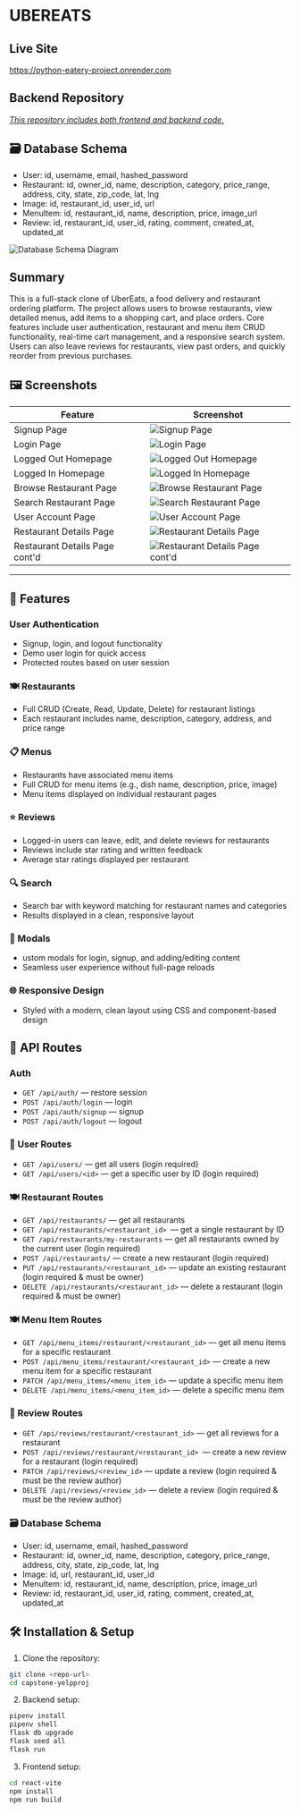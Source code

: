 # UBEREATS

## Live Site
https://python-eatery-project.onrender.com

## Backend Repository
[_This repository includes both frontend and backend code._](https://github.com/adubz510/python-eatery-project.git)

## 🗃 Database Schema

- User: id, username, email, hashed_password
- Restaurant: id, owner_id, name, description, category, price_range, address, city, state, zip_code, lat, lng
- Image: id, restaurant_id, user_id, url
- MenuItem: id, restaurant_id, name, description, price, image_url
- Review: id, restaurant_id, user_id, rating, comment, created_at, updated_at

![Database Schema Diagram](https://res.cloudinary.com/drasm4tug/image/upload/v1747503624/Screenshot_2025-05-16_at_2.50.49_PM_t9oxpf.png)



## Summary

This is a full-stack clone of UberEats, a food delivery and restaurant ordering platform. The project allows users to browse restaurants, view detailed menus, add items to a shopping cart, and place orders. Core features include user authentication, restaurant and menu item CRUD functionality, real-time cart management, and a responsive search system. Users can also leave reviews for restaurants, view past orders, and quickly reorder from previous purchases. 

## 🖼 Screenshots

| Feature | Screenshot |
|--------|------------|
| Signup Page | ![Signup Page](https://res.cloudinary.com/drasm4tug/image/upload/v1747591274/Screenshot_2025-05-16_at_2.52.57_PM_jd8cl2.png) |
| Login Page | ![Login Page](https://res.cloudinary.com/drasm4tug/image/upload/v1747591283/Screenshot_2025-05-16_at_2.57.20_PM_pgaxb6.png) |
| Logged Out Homepage | ![Logged Out Homepage](https://res.cloudinary.com/drasm4tug/image/upload/v1747591299/Screenshot_2025-05-16_at_2.51.29_PM_e0ooyp.png) |
| Logged In Homepage | ![Logged In Homepage](https://res.cloudinary.com/drasm4tug/image/upload/v1747591292/Screenshot_2025-05-16_at_2.58.18_PM_xzhkcf.png) |
| Browse Restaurant Page | ![Browse Restaurant Page](https://res.cloudinary.com/drasm4tug/image/upload/v1747591303/Screenshot_2025-05-16_at_2.58.29_PM_xypwox.png) |
| Search Restaurant Page | ![Search Restaurant Page](https://res.cloudinary.com/drasm4tug/image/upload/v1747591312/Screenshot_2025-05-16_at_2.58.37_PM_o9vwaq.png) |
| User Account Page | ![User Account Page](https://res.cloudinary.com/drasm4tug/image/upload/v1747591321/Screenshot_2025-05-16_at_2.58.45_PM_ujog2j.png) |
| Restaurant Details Page | ![Restaurant Details Page](https://res.cloudinary.com/drasm4tug/image/upload/v1747591351/Screenshot_2025-05-16_at_2.59.10_PM_xux2j8.png) |
| Restaurant Details Page cont'd | ![Restaurant Details Page cont'd](https://res.cloudinary.com/drasm4tug/image/upload/v1747591355/Screenshot_2025-05-16_at_2.59.16_PM_jyfv8e.png) |

---



## 🔧 Features
### User Authentication
- Signup, login, and logout functionality
- Demo user login for quick access
- Protected routes based on user session

### 🍽️ Restaurants
- Full CRUD (Create, Read, Update, Delete) for restaurant listings
- Each restaurant includes name, description, category, address, and price range

### 📋 Menus
- Restaurants have associated menu items
- Full CRUD for menu items (e.g., dish name, description, price, image)
- Menu items displayed on individual restaurant pages

### ⭐ Reviews
- Logged-in users can leave, edit, and delete reviews for restaurants
- Reviews include star rating and written feedback
- Average star ratings displayed per restaurant


### 🔍 Search
- Search bar with keyword matching for restaurant names and categories
- Results displayed in a clean, responsive layout

### 📱 Modals
- ustom modals for login, signup, and adding/editing content
- Seamless user experience without full-page reloads

### 🌐 Responsive Design
- Styled with a modern, clean layout using CSS and component-based design


## 📂 API Routes

### Auth
- `GET /api/auth/` — restore session
- `POST /api/auth/login` — login
- `POST /api/auth/signup` — signup
- `POST /api/auth/logout` — logout

### 👤 User Routes
- `GET /api/users/` — get all users (login required)
- `GET /api/users/<id>` — get a specific user by ID (login required)

### 🍽️ Restaurant Routes
- `GET /api/restaurants/` — get all restaurants
- `GET /api/restaurants/<restaurant_id> `— get a single restaurant by ID
- `GET /api/restaurants/my-restaurants` — get all restaurants owned by the current user (login required)
- `POST /api/restaurants/` — create a new restaurant (login required)
- `PUT /api/restaurants/<restaurant_id>` — update an existing restaurant (login required & must be owner)
- `DELETE /api/restaurants/<restaurant_id>` — delete a restaurant (login required & must be owner)

### 🍽️ Menu Item Routes
- `GET /api/menu_items/restaurant/<restaurant_id>` — get all menu items for a specific restaurant
- `POST /api/menu_items/restaurant/<restaurant_id>` — create a new menu item for a specific restaurant
- `PATCH /api/menu_items/<menu_item_id>` — update a specific menu item
- `DELETE /api/menu_items/<menu_item_id>` — delete a specific menu item

### 📝 Review Routes
- `GET /api/reviews/restaurant/<restaurant_id>` — get all reviews for a restaurant
- `POST /api/reviews/restaurant/<restaurant_id> `— create a new review for a restaurant (login required)
- `PATCH /api/reviews/<review_id>` — update a review (login required & must be the review author)
- `DELETE /api/reviews/<review_id>` — delete a review (login required & must be the review author)

### 🗃 Database Schema
- User: id, username, email, hashed_password
- Restaurant: id, owner_id, name, description, category, price_range, address, city, state, zip_code, lat, lng
- Image: id, url, restaurant_id, user_id
- MenuItem: id, restaurant_id, name, description, price, image_url
- Review: id, restaurant_id, user_id, rating, comment, created_at, updated_at





## 🛠 Installation & Setup

1. Clone the repository:
```bash
git clone <repo-url>
cd capstone-yelpproj
```

2. Backend setup:
```bash
pipenv install
pipenv shell
flask db upgrade
flask seed all
flask run
```

3. Frontend setup:
```bash
cd react-vite
npm install
npm run build
```

